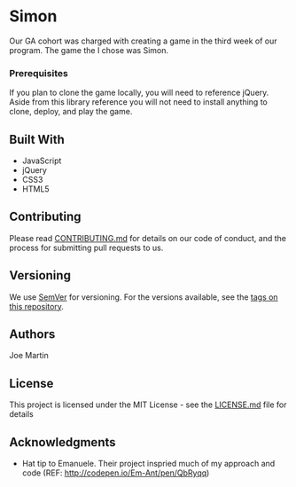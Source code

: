 # Simon

Our GA cohort was charged with creating a game in the third week of our program. The game the I chose was Simon. 

### Prerequisites

If you plan to clone the game locally, you will need to reference jQuery. Aside from this library reference you will not need to install anything to clone, deploy, and play the game. 

## Built With

* JavaScript
* jQuery
* CSS3
* HTML5

## Contributing

Please read [CONTRIBUTING.md](https://gist.github.com/PurpleBooth/b24679402957c63ec426) for details on our code of conduct, and the process for submitting pull requests to us.

## Versioning

We use [SemVer](http://semver.org/) for versioning. For the versions available, see the [tags on this repository](https://github.com/your/project/tags). 

## Authors

Joe Martin 

## License

This project is licensed under the MIT License - see the [LICENSE.md](LICENSE.md) file for details

## Acknowledgments

* Hat tip to Emanuele. Their project inspried much of my approach and code (REF: http://codepen.io/Em-Ant/pen/QbRyqq)




